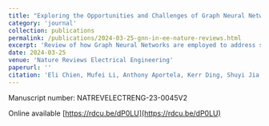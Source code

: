 ```yaml
---
title: "Exploring the Opportunities and Challenges of Graph Neural Networks in Electrical Engineering"
category: 'journal'
collection: publications
permalink: /publications/2024-03-25-gnn-in-ee-nature-reviews.html
excerpt: 'Review of how Graph Neural Networks are employed to address some selected application questions in Electrical Engineering, including electrical automatic design, modeling and management of wireless communication networks, as well as data and computational challenges in high energy physics, material science and biology.'
date: 2024-03-25
venue: 'Nature Reviews Electrical Engineering'
paperurl: ''
citation: 'Eli Chien, Mufei Li, Anthony Aportela, Kerr Ding, Shuyi Jia, Supriyo Maji, Zhongyuan Zhao, Javier Duarte, Victor Fung, Callie Hao, Yunan Luo, Olgica Milenkovic, David Pan, and Santiago Segarra, Li Pan, &quot; Exploring the Opportunities and Challenges of Graph Neural Networks in Electrical Engineering,&quot; <i>Nature Reviews Electrical Engineering</i>, accepted for publication'
---
```


Manuscript number: NATREVELECTRENG-23-0045V2

Online available [https://rdcu.be/dP0LU](https://rdcu.be/dP0LU)